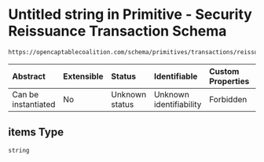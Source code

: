 # Untitled string in Primitive - Security Reissuance Transaction Schema

```txt
https://opencaptablecoalition.com/schema/primitives/transactions/reissuance/BaseReissuance.schema.json#/properties/resulting_security_ids/items
```



| Abstract            | Extensible | Status         | Identifiable            | Custom Properties | Additional Properties | Access Restrictions | Defined In                                                                                                                       |
| :------------------ | :--------- | :------------- | :---------------------- | :---------------- | :-------------------- | :------------------ | :------------------------------------------------------------------------------------------------------------------------------- |
| Can be instantiated | No         | Unknown status | Unknown identifiability | Forbidden         | Allowed               | none                | [BaseReissuance.schema.json*](../../schema/primitives/transactions/reissuance/BaseReissuance.schema.json "open original schema") |

## items Type

`string`
